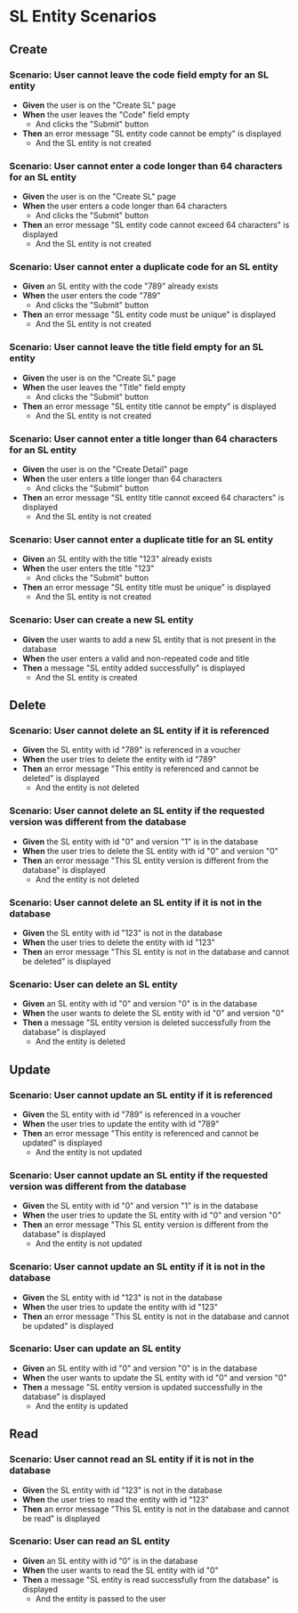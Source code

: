 # SL Entity Scenarios

## Create

### Scenario: User cannot leave the code field empty for an SL entity

- **Given** the user is on the "Create SL" page
- **When** the user leaves the "Code" field empty
  - And clicks the "Submit" button
- **Then** an error message "SL entity code cannot be empty" is displayed
  - And the SL entity is not created

### Scenario: User cannot enter a code longer than 64 characters for an SL entity

- **Given** the user is on the "Create SL" page
- **When** the user enters a code longer than 64 characters
  - And clicks the "Submit" button
- **Then** an error message "SL entity code cannot exceed 64 characters" is displayed
  - And the SL entity is not created

### Scenario: User cannot enter a duplicate code for an SL entity

- **Given** an SL entity with the code "789" already exists
- **When** the user enters the code "789"
  - And clicks the "Submit" button
- **Then** an error message "SL entity code must be unique" is displayed
  - And the SL entity is not created

### Scenario: User cannot leave the title field empty for an SL entity

- **Given** the user is on the "Create SL" page
- **When** the user leaves the "Title" field empty
  - And clicks the "Submit" button
- **Then** an error message "SL entity title cannot be empty" is displayed
  - And the SL entity is not created

### Scenario: User cannot enter a title longer than 64 characters for an SL entity

- **Given** the user is on the "Create Detail" page
- **When** the user enters a title longer than 64 characters
  - And clicks the "Submit" button
- **Then** an error message "SL entity title cannot exceed 64 characters" is displayed
  - And the SL entity is not created

### Scenario: User cannot enter a duplicate title for an SL entity

- **Given** an SL entity with the title "123" already exists
- **When** the user enters the title "123"
  - And clicks the "Submit" button
- **Then** an error message "SL entity title must be unique" is displayed
  - And the SL entity is not created

### Scenario: User can create a new SL entity

- **Given** the user wants to add a new SL entity that is not present in the database
- **When** the user enters a valid and non-repeated code and title
- **Then** a message "SL entity added successfully" is displayed
  - And the SL entity is created

## Delete

### Scenario: User cannot delete an SL entity if it is referenced

- **Given** the SL entity with id "789" is referenced in a voucher
- **When** the user tries to delete the entity with id "789"
- **Then** an error message "This entity is referenced and cannot be deleted" is displayed
  - And the entity is not deleted

### Scenario: User cannot delete an SL entity if the requested version was different from the database

- **Given** the SL entity with id "0" and version "1" is in the database
- **When** the user tries to delete the SL entity with id "0" and version "0"
- **Then** an error message "This SL entity version is different from the database" is displayed
  - And the entity is not deleted

### Scenario: User cannot delete an SL entity if it is not in the database

- **Given** the SL entity with id "123" is not in the database
- **When** the user tries to delete the entity with id "123"
- **Then** an error message "This SL entity is not in the database and cannot be deleted" is displayed

### Scenario: User can delete an SL entity

- **Given** an SL entity with id "0" and version "0" is in the database
- **When** the user wants to delete the SL entity with id "0" and version "0"
- **Then** a message "SL entity version is deleted successfully from the database" is displayed
  - And the entity is deleted

## Update

### Scenario: User cannot update an SL entity if it is referenced

- **Given** the SL entity with id "789" is referenced in a voucher
- **When** the user tries to update the entity with id "789"
- **Then** an error message "This entity is referenced and cannot be updated" is displayed
  - And the entity is not updated

### Scenario: User cannot update an SL entity if the requested version was different from the database

- **Given** the SL entity with id "0" and version "1" is in the database
- **When** the user tries to update the SL entity with id "0" and version "0"
- **Then** an error message "This SL entity version is different from the database" is displayed
  - And the entity is not updated

### Scenario: User cannot update an SL entity if it is not in the database

- **Given** the SL entity with id "123" is not in the database
- **When** the user tries to update the entity with id "123"
- **Then** an error message "This SL entity is not in the database and cannot be updated" is displayed

### Scenario: User can update an SL entity

- **Given** an SL entity with id "0" and version "0" is in the database
- **When** the user wants to update the SL entity with id "0" and version "0"
- **Then** a message "SL entity version is updated successfully in the database" is displayed
  - And the entity is updated

## Read

### Scenario: User cannot read an SL entity if it is not in the database

- **Given** the SL entity with id "123" is not in the database
- **When** the user tries to read the entity with id "123"
- **Then** an error message "This SL entity is not in the database and cannot be read" is displayed

### Scenario: User can read an SL entity

- **Given** an SL entity with id "0" is in the database
- **When** the user wants to read the SL entity with id "0"
- **Then** a message "SL entity is read successfully from the database" is displayed
  - And the entity is passed to the user
